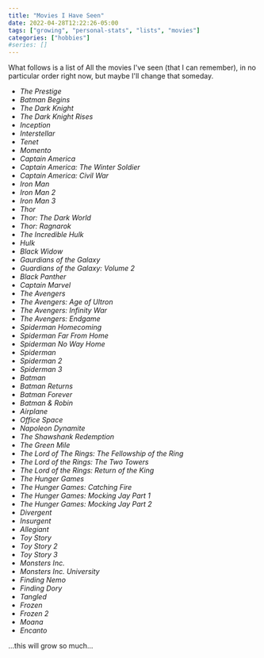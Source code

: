 ```yaml
---
title: "Movies I Have Seen"
date: 2022-04-28T12:22:26-05:00
tags: ["growing", "personal-stats", "lists", "movies"]
categories: ["hobbies"]
#series: []
---
```

What follows is a list of All the movies I've seen (that I can remember), in no particular order right now, but maybe I'll change that someday.

* *The Prestige*
* *Batman Begins*
* *The Dark Knight*
* *The Dark Knight Rises*
* *Inception*
* *Interstellar*
* *Tenet*
* *Momento*
* *Captain America*
* *Captain America: The Winter Soldier*
* *Captain America: Civil War*
* *Iron Man*
* *Iron Man 2*
* *Iron Man 3*
* *Thor*
* *Thor: The Dark World*
* *Thor: Ragnarok*
* *The Incredible Hulk*
* *Hulk*
* *Black Widow*
* *Gaurdians of the Galaxy*
* *Guardians of the Galaxy: Volume 2*
* *Black Panther*
* *Captain Marvel*
* *The Avengers*
* *The Avengers: Age of Ultron*
* *The Avengers: Infinity War*
* *The Avengers: Endgame*
* *Spiderman Homecoming*
* *Spiderman Far From Home*
* *Spiderman No Way Home*
* *Spiderman*
* *Spiderman 2*
* *Spiderman 3*
* *Batman*
* *Batman Returns*
* *Batman Forever*
* *Batman & Robin*
* *Airplane*
* *Office Space*
* *Napoleon Dynamite*
* *The Shawshank Redemption*
* *The Green Mile*
* *The Lord of The Rings: The Fellowship of the Ring*
* *The Lord of the Rings: The Two Towers*
* *The Lord of the Rings: Return of the King*
* *The Hunger Games*
* *The Hunger Games: Catching Fire*
* *The Hunger Games: Mocking Jay Part 1*
* *The Hunger Games: Mocking Jay Part 2*
* *Divergent*
* *Insurgent*
* *Allegiant*
* *Toy Story*
* *Toy Story 2*
* *Toy Story 3*
* *Monsters Inc.*
* *Monsters Inc. University*
* *Finding Nemo*
* *Finding Dory*
* *Tangled*
* *Frozen*
* *Frozen 2*
* *Moana*
* *Encanto*

...this will grow so much...
